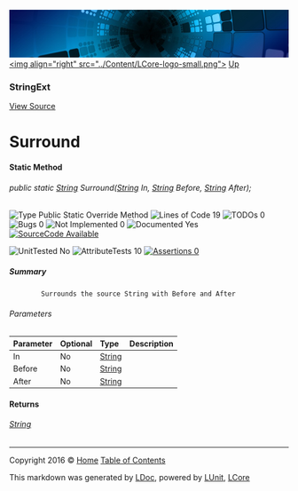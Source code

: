 ![](../Content/LCore-banner-small.png "")
[&lt;img align=&quot;right&quot; src=&quot;../Content/LCore-logo-small.png&quot;&gt;](../../README.md)
[Up](StringExt.md)

### StringExt
[View Source](../Extensions/Reference%20Types/StringExt.cs)

# Surround

#### Static Method

###### public static [String](https://msdn.microsoft.com/en-us/library/system.string.aspx) Surround([String](https://msdn.microsoft.com/en-us/library/system.string.aspx) In, [String](https://msdn.microsoft.com/en-us/library/system.string.aspx) Before, [String](https://msdn.microsoft.com/en-us/library/system.string.aspx) After);

![Type Public Static Override Method](http://b.repl.ca/v1/Type-Public%20Static%20Override%20Method-blue.png "") ![Lines of Code 19](http://b.repl.ca/v1/Lines%20of%20Code-19-blue.png "") ![TODOs 0](http://b.repl.ca/v1/TODOs-0-green.png "") ![Bugs 0](http://b.repl.ca/v1/Bugs-0-green.png "") ![Not Implemented 0](http://b.repl.ca/v1/Not%20Implemented-0-green.png "") ![Documented Yes](http://b.repl.ca/v1/Documented-Yes-brightgreen.png "") [![SourceCode Available](http://b.repl.ca/v1/SourceCode-Available-brightgreen.png "")](../Extensions/Reference%20Types/StringExt.cs#L1538)

![UnitTested No](http://b.repl.ca/v1/UnitTested-No-lightgrey.png "") ![AttributeTests 10](http://b.repl.ca/v1/AttributeTests-10-brightgreen.png "") [![Assertions 0](http://b.repl.ca/v1/Assertions-0-lightgrey.png "")](../Extensions/Reference%20Types/StringExt.cs)

##### Summary

            Surrounds the source String with Before and After
            

###### Parameters

Parameter | Optional | Type | Description
:---  | :---  | :---  | :--- 
In | No | [String](https://msdn.microsoft.com/en-us/library/system.string.aspx) | 
Before | No | [String](https://msdn.microsoft.com/en-us/library/system.string.aspx) | 
After | No | [String](https://msdn.microsoft.com/en-us/library/system.string.aspx) | 


#### Returns

###### [String](https://msdn.microsoft.com/en-us/library/system.string.aspx)




---

Copyright 2016 &copy; [Home](../../README.md) [Table of Contents](../../TableOfContents.md)

This markdown was generated by [LDoc](https://github.com/CodeSingularity/LDoc), powered by [LUnit](https://github.com/CodeSingularity/LUnit), [LCore](https://github.com/CodeSingularity/LCore)

